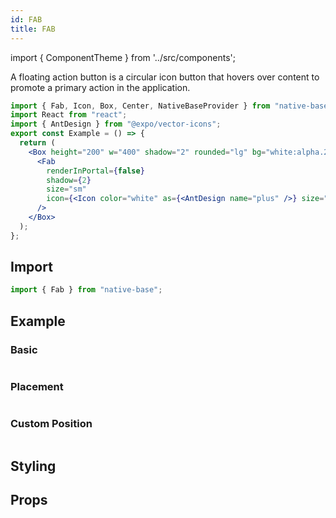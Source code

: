 ```yaml
---
id: FAB
title: FAB
---
```


import { ComponentTheme } from '../src/components';

A floating action button is a circular icon button that hovers over content to promote a primary action in the application.

```jsx isShowcase
import { Fab, Icon, Box, Center, NativeBaseProvider } from "native-base";
import React from "react";
import { AntDesign } from "@expo/vector-icons";
export const Example = () => {
  return (
    <Box height="200" w="400" shadow="2" rounded="lg" bg="white:alpha.20">
      <Fab
        renderInPortal={false}
        shadow={2}
        size="sm"
        icon={<Icon color="white" as={<AntDesign name="plus" />} size="sm" />}
      />
    </Box>
  );
};
```

## Import

```jsx
import { Fab } from "native-base";
```

## Example

### Basic

```ComponentSnackPlayer path=components,composites,Fab,DocsBasic.tsx

```

### Placement

```ComponentSnackPlayer path=components,composites,Fab,DocsPlacement.tsx

```

### Custom Position

```ComponentSnackPlayer path=components,composites,Fab,DocsCustomPosition.tsx

```

## Styling

<ComponentTheme name="fab" componentName="FAB" />

## Props

```ComponentPropTable path=composites,Fab,Fab.tsx

```
